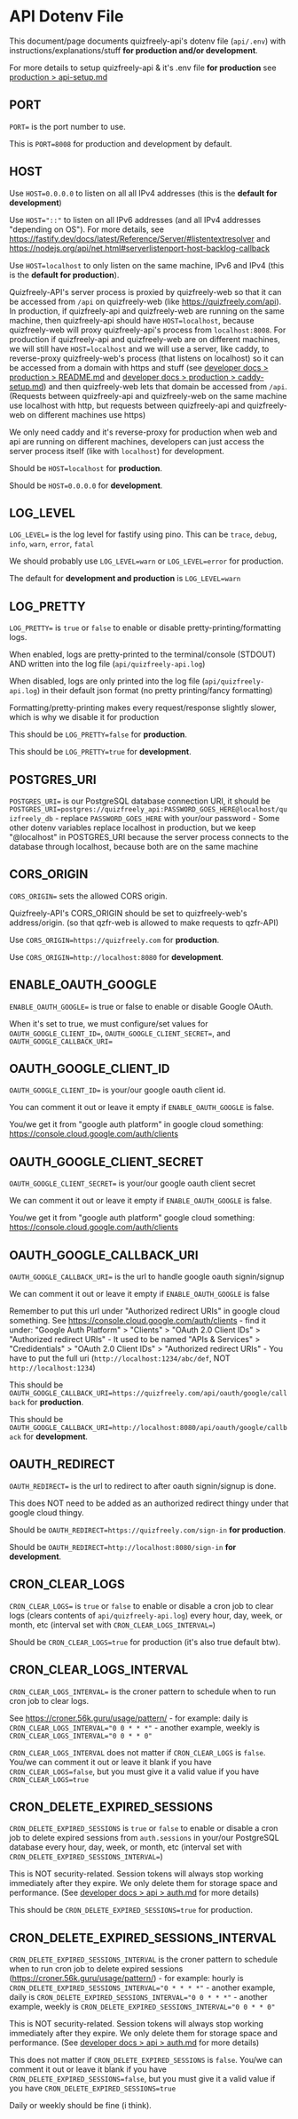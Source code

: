 # API Dotenv File

This document/page documents quizfreely-api's dotenv file (`api/.env`) with instructions/explanations/stuff **for production and/or development**.

For more details to setup quizfreely-api & it's .env file **for production** see [production > api-setup.md](../production/api-setup.md)

## PORT

`PORT=` is the port number to use.

This is `PORT=8008` for production and development by default.

## HOST

Use `HOST=0.0.0.0` to listen on all all IPv4 addresses (this is the **default for development**)

Use `HOST="::"` to listen on all IPv6 addresses (and all IPv4 addresses "depending on OS"). For more details, see https://fastify.dev/docs/latest/Reference/Server/#listentextresolver and https://nodejs.org/api/net.html#serverlistenport-host-backlog-callback

Use `HOST=localhost` to only listen on the same machine, IPv6 and IPv4 (this is the **default for production**).

Quizfreely-API's server process is proxied by quizfreely-web so that it can be accessed from `/api` on quizfreely-web (like https://quizfreely.com/api). In production, if quizfreely-api and quizfreely-web are running on the same machine, then quizfreely-api should have `HOST=localhost`, because quizfreely-web will proxy quizfreely-api's process from `localhost:8008`. For production if quizfreely-api and quizfreely-web are on different machines, we will still have `HOST=localhost` and we will use a server, like caddy, to reverse-proxy quizfreely-web's process (that listens on localhost) so it can be accessed from a domain with https and stuff (see [developer docs > production > README.md](../production/README.md) and [developer docs > production > caddy-setup.md](../production/caddy-setup.md)) and then quizfreely-web lets that domain be accessed from `/api`. (Requests between quizfreely-api and quizfreely-web on the same machine use localhost with http, but requests between quizfreely-api and quizfreely-web on different machines use https)

We only need caddy and it's reverse-proxy for production when web and api are running on different machines, developers can just access the server process itself (like with `localhost`) for development.

Should be `HOST=localhost` for **production**.

Should be `HOST=0.0.0.0` for **development**.

## LOG_LEVEL
`LOG_LEVEL=` is the log level for fastify using pino. This can be `trace`, `debug`, `info`, `warn`, `error`, `fatal`

We should probably use `LOG_LEVEL=warn` or `LOG_LEVEL=error` for production.

The default for **development and production** is `LOG_LEVEL=warn`

## LOG_PRETTY
`LOG_PRETTY=` is `true` or `false` to enable or disable pretty-printing/formatting logs.

When enabled, logs are pretty-printed to the terminal/console (STDOUT) AND written into the log file (`api/quizfreely-api.log`)

When disabled, logs are only printed into the log file (`api/quizfreely-api.log`) in their default json format (no pretty printing/fancy formatting)

Formatting/pretty-printing makes every request/response slightly slower, which is why we disable it for production

This should be `LOG_PRETTY=false` for **production**.

This should be `LOG_PRETTY=true` for **development**.

## POSTGRES_URI

`POSTGRES_URI=` is our PostgreSQL database connection URI, it should be `POSTGRES_URI=postgres://quizfreely_api:PASSWORD_GOES_HERE@localhost/quizfreely_db`
    - replace `PASSWORD_GOES_HERE` with your/our password
    - Some other dotenv variables replace localhost in production, but we keep "@localhost" in POSTGRES_URI because the server process connects to the database through localhost, because both are on the same machine

## CORS_ORIGIN
`CORS_ORIGIN=` sets the allowed CORS origin.

Quizfreely-API's CORS_ORIGIN should be set to quizfreely-web's address/origin. (so that qzfr-web is allowed to make requests to qzfr-API)

Use `CORS_ORIGIN=https://quizfreely.com` for **production**.

Use `CORS_ORIGIN=http://localhost:8080` for **development**.

## ENABLE_OAUTH_GOOGLE
`ENABLE_OAUTH_GOOGLE=` is true or false to enable or disable Google OAuth.

When it's set to true, we must configure/set values for `OAUTH_GOOGLE_CLIENT_ID=`, `OAUTH_GOOGLE_CLIENT_SECRET=`, and `OAUTH_GOOGLE_CALLBACK_URI=`

## OAUTH_GOOGLE_CLIENT_ID

`OAUTH_GOOGLE_CLIENT_ID=` is your/our google oauth client id.

You can comment it out or leave it empty if `ENABLE_OAUTH_GOOGLE` is false.

You/we get it from "google auth platform" in google cloud something: https://console.cloud.google.com/auth/clients

## OAUTH_GOOGLE_CLIENT_SECRET

`OAUTH_GOOGLE_CLIENT_SECRET=` is your/our google oauth client secret

We can comment it out or leave it empty if `ENABLE_OAUTH_GOOGLE` is false.

You/we get it from "google auth platform" google cloud something: https://console.cloud.google.com/auth/clients

## OAUTH_GOOGLE_CALLBACK_URI

`OAUTH_GOOGLE_CALLBACK_URI=` is the url to handle google oauth signin/signup

We can comment it out or leave it empty if `ENABLE_OAUTH_GOOGLE` is false

Remember to put this url under "Authorized redirect URIs" in google cloud something. See https://console.cloud.google.com/auth/clients
    - find it under: "Google Auth Platform" > "Clients" > "OAuth 2.0 Client IDs" > "Authorized redirect URIs"
    - It used to be named "APIs & Services" > "Credidentials" > "OAuth 2.0 Client IDs" > "Authorized redirect URIs"
    - You have to put the full uri (`http://localhost:1234/abc/def`, NOT `http://localhost:1234`)

This should be `OAUTH_GOOGLE_CALLBACK_URI=https://quizfreely.com/api/oauth/google/callback` for **production**.

This should be `OAUTH_GOOGLE_CALLBACK_URI=http://localhost:8080/api/oauth/google/callback` for **development**.

## OAUTH_REDIRECT

`OAUTH_REDIRECT=` is the url to redirect to after oauth signin/signup is done.

This does NOT need to be added as an authorized redirect thingy under that google cloud thingy.

Should be `OAUTH_REDIRECT=https://quizfreely.com/sign-in` **for production**.

Should be `OAUTH_REDIRECT=http://localhost:8080/sign-in` **for development**.

## CRON_CLEAR_LOGS
`CRON_CLEAR_LOGS=` is `true` or `false` to enable or disable a cron job to clear logs (clears contents of `api/quizfreely-api.log`) every hour, day, week, or month, etc (interval set with `CRON_CLEAR_LOGS_INTERVAL=`)

Should be `CRON_CLEAR_LOGS=true` for production (it's also true default btw).

## CRON_CLEAR_LOGS_INTERVAL

`CRON_CLEAR_LOGS_INTERVAL=` is the croner pattern to schedule when to run cron job to clear logs.

See https://croner.56k.guru/usage/pattern/
        - for example: daily is `CRON_CLEAR_LOGS_INTERVAL="0 0 * * *"`
        - another example, weekly is `CRON_CLEAR_LOGS_INTERVAL="0 0 * * 0"`

`CRON_CLEAR_LOGS_INTERVAL` does not matter if `CRON_CLEAR_LOGS` is `false`. You/we can comment it out or leave it blank if you have `CRON_CLEAR_LOGS=false`, but you must give it a valid value if you have `CRON_CLEAR_LOGS=true`

## CRON_DELETE_EXPIRED_SESSIONS

`CRON_DELETE_EXPIRED_SESSIONS` is `true` or `false` to enable or disable a cron job to delete expired sessions from `auth.sessions` in your/our PostgreSQL database every hour, day, week, or month, etc (interval set with `CRON_DELETE_EXPIRED_SESSIONS_INTERVAL=`)

This is NOT security-related. Session tokens will always stop working immediately after they expire. We only delete them for storage space and performance. (See [developer docs > api > auth.md](./auth.md) for more details)

This should be `CRON_DELETE_EXPIRED_SESSIONS=true` for production.

## CRON_DELETE_EXPIRED_SESSIONS_INTERVAL

`CRON_DELETE_EXPIRED_SESSIONS_INTERVAL` is the croner pattern to schedule when to run cron job to delete expired sessions (https://croner.56k.guru/usage/pattern/)
    - for example: hourly is `CRON_DELETE_EXPIRED_SESSIONS_INTERVAL="0 * * * *"`
    - another example, daily is `CRON_DELETE_EXPIRED_SESSIONS_INTERVAL="0 0 * * *"`
    - another example, weekly is `CRON_DELETE_EXPIRED_SESSIONS_INTERVAL="0 0 * * 0"`

This is NOT security-related. Session tokens will always stop working immediately after they expire. We only delete them for storage space and performance. (See [developer docs > api > auth.md](./auth.md) for more details)

This does not matter if `CRON_DELETE_EXPIRED_SESSIONS` is `false`. You/we can comment it out or leave it blank if you have `CRON_DELETE_EXPIRED_SESSIONS=false`, but you must give it a valid value if you have `CRON_DELETE_EXPIRED_SESSIONS=true`

Daily or weekly should be fine (i think).

